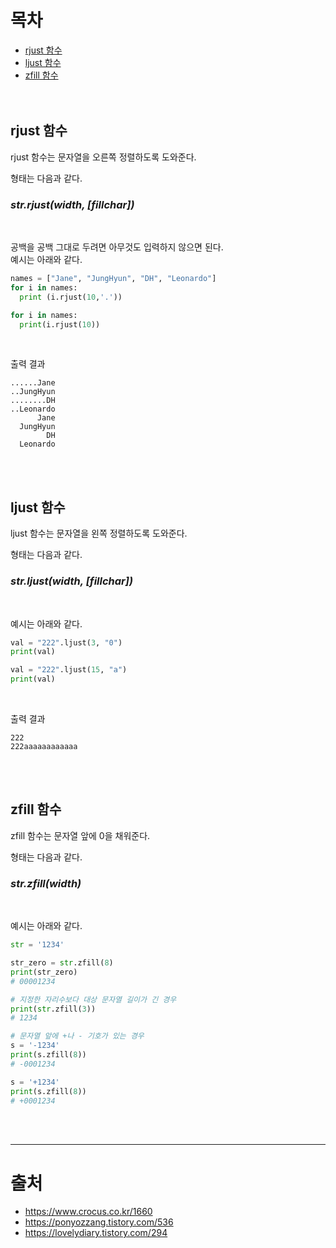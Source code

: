 # 목차
* [rjust 함수](#rjust-함수)
* [ljust 함수](#ljust-함수)
* [zfill 함수](#zfill-함수)
<br><br><br>

## rjust 함수
rjust 함수는 문자열을 오른쪽 정렬하도록 도와준다.

형태는 다음과 같다.
### *str.rjust(width, [fillchar])*
<br>

공백을 공백 그대로 두려면 아무것도 입력하지 않으면 된다.<br>
예시는 아래와 같다.
```python
names = ["Jane", "JungHyun", "DH", "Leonardo"]
for i in names:
  print (i.rjust(10,'.'))

for i in names:
  print(i.rjust(10))
```
<br>

출력 결과
```
......Jane
..JungHyun
........DH
..Leonardo
      Jane
  JungHyun
        DH
  Leonardo
```
<br><br>

## ljust 함수
ljust 함수는 문자열을 왼쪽 정렬하도록 도와준다.

형태는 다음과 같다.
### *str.ljust(width, [fillchar])*
<br>

예시는 아래와 같다.
```python
val = "222".ljust(3, "0")
print(val) 

val = "222".ljust(15, "a")
print(val)
```
<br>

출력 결과
```
222
222aaaaaaaaaaaa
```
<br><br>

## zfill 함수
zfill 함수는 문자열 앞에 0을 채워준다.

형태는 다음과 같다.
### *str.zfill(width)*
<br>

예시는 아래와 같다.
```python
str = '1234'

str_zero = str.zfill(8)
print(str_zero)
# 00001234

# 지정한 자리수보다 대상 문자열 길이가 긴 경우
print(str.zfill(3))
# 1234

# 문자열 앞에 +나 - 기호가 있는 경우
s = '-1234'
print(s.zfill(8))
# -0001234

s = '+1234'
print(s.zfill(8))
# +0001234
```
<br><br>



















---
# 출처
* https://www.crocus.co.kr/1660
* https://ponyozzang.tistory.com/536
* https://lovelydiary.tistory.com/294
<br><br>




